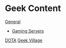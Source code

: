 # Geek Content

[General]()

  * [Gaming Servers](index.md)

[DOTA](dota.md)
[Geek Village](geekvillage.md)